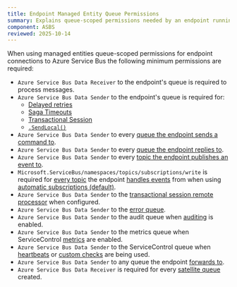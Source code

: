 ```yaml
---
title: Endpoint Managed Entity Queue Permissions
summary: Explains queue-scoped permissions needed by an endpoint running in Azure Service Bus
component: ASBS
reviewed: 2025-10-14
---
```


When using managed entities queue-scoped permissions for endpoint connections to Azure Service Bus the following minimum permissions are required:

- `Azure Service Bus Data Receiver` to the endpoint's queue is required to process messages.
- `Azure Service Bus Data Sender` to the endpoint's queue is required for:
  - [Delayed retries](/nservicebus/recoverability/#delayed-retries)
  - [Saga Timeouts](/nservicebus/sagas/timeouts.md)
  - [Transactional Session](/nservicebus/transactional-session/)
  - [`.SendLocal()`](/nservicebus/messaging/send-a-message.md#sending-to-self)
- `Azure Service Bus Data Sender` to every [queue the endpoint sends a command to](/nservicebus/messaging/routing.md#command-routing).
- `Azure Service Bus Data Sender` to every [queue the endpoint replies to](/nservicebus/messaging/reply-to-a-message.md).
- `Azure Service Bus Data Sender` to every [topic the endpoint publishes an event to](/transports/azure-service-bus/topology.md).
- `Microsoft.ServiceBus/namespaces/topics/subscriptions/write` is required for [every topic](/transports/azure-service-bus/topology.md) the endpoint [handles events](/nservicebus/messaging/publish-subscribe/publish-handle-event.md#handling-an-event) from when using [automatic subscriptions (default)](/nservicebus/messaging/publish-subscribe/controlling-what-is-subscribed.md).
- `Azure Service Bus Data Sender` to the [transactional session remote processor](/nservicebus/transactional-session/#remote-processor) when configured.
- `Azure Service Bus Data Sender` to the [error queue](/nservicebus/recoverability/configure-error-handling.md#configure-the-error-queue-address-using-code).
- `Azure Service Bus Data Sender` to the audit queue when [auditing](/nservicebus/operations/auditing.md#configuring-auditing) is enabled.
- `Azure Service Bus Data Sender` to the metrics queue when ServiceControl [metrics](/monitoring/metrics/install-plugin.md#configuration) are enabled.
- `Azure Service Bus Data Sender` to the ServiceControl queue when [heartbeats](/monitoring/heartbeats/install-plugin.md) or [custom checks](/monitoring/custom-checks/install-plugin.md) are being used.
- `Azure Service Bus Data Sender` to any queue the endpoint [forwards to](/nservicebus/messaging/forwarding.md).
- `Azure Service Bus Data Receiver` is required for every [satellite queue](/nservicebus/satellites/) created.
